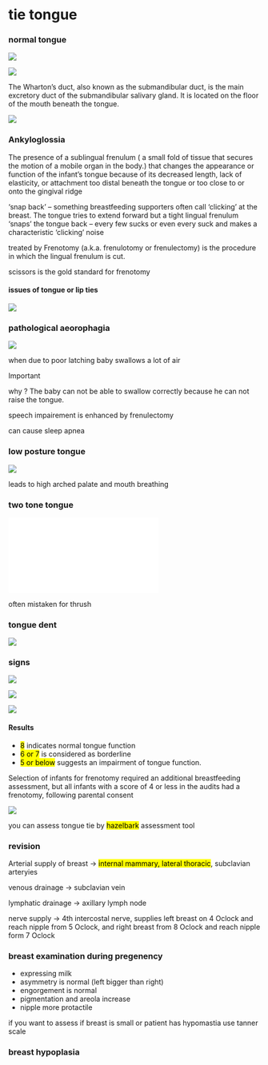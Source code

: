 # tie tongue

### normal tongue

![](./imgs/normalTounguPresentation.png)

![](./imgs/normalTongue.png)

The Wharton’s duct, also known as the submandibular duct, is the main excretory duct of the submandibular salivary gland. It is located on the floor of the mouth beneath the tongue.

![](./imgs/lingualFrenum.jpg)

### Ankyloglossia
The presence of a sublingual frenulum ( a small fold of tissue that secures the motion of a mobile organ in the body.) that changes the appearance or function of the infant’s tongue because of its decreased length, lack of elasticity, or attachment too distal beneath the tongue or too close to or onto the gingival ridge

‘snap back’ – something
breastfeeding supporters often call
‘clicking’ at the breast. The tongue
tries to extend forward but a tight
lingual frenulum ‘snaps’ the tongue
back – every few sucks or even every
suck and makes a characteristic
‘clicking’ noise

treated by Frenotomy (a.k.a. frenulotomy or frenulectomy) is the procedure in which the lingual frenulum is cut.

scissors is the
gold standard for frenotomy

#### issues of tongue or lip ties
![](./imgs/issuresOfTie.png)

### pathological aeorophagia
![](./imgs/pathologicalAeorographia.png)

when due to poor latching baby swallows a lot of air

> [!IMPORTANT]
> why ? The baby can not be able to swallow correctly because he can not raise the tongue.

speech impairement is enhanced by frenulectomy

can cause sleep apnea

### low posture tongue
![](./imgs/lowPostureTongue.png)

leads to high arched palate and mouth breathing
### two tone tongue
![](./tieTongue.md)

often mistaken for thrush

### tongue dent
![](./imgs/tongueDent.png)

### signs
![](./imgs/signsOfTongueTie.png)

![](./imgs/bristolTongueAssessment.png)

![](./imgs/tabbyTongueAssessment.png)

#### Results
- <mark>8</mark> indicates normal tongue function
- <mark>6 or 7</mark> is considered as borderline
- <mark>5 or below</mark> suggests an impairment of tongue function.

Selection of infants for frenotomy required an additional breastfeeding assessment, but all infants with a score of 4 or less in the audits had a frenotomy, following parental consent

![](./imgs/NotchedHeartShapedTOngues.png)

you can assess tongue tie by <mark>hazelbark</mark> assessment tool

### revision
Arterial supply of breast -> <mark>internal mammary, lateral thoracic</mark>, subclavian arteryies

venous drainage -> subclavian vein

lymphatic drainage -> axillary lymph node

nerve supply -> 4th intercostal nerve, supplies left breast on 4 Oclock and reach nipple from 5 Oclock, and right breast from 8 Oclock and reach nipple form 7 Oclock

### breast examination during pregenency
- expressing milk
- asymmetry is normal (left bigger than right)
- engorgement is normal
- pigmentation and areola increase
- nipple more protactile

if you want to assess if breast is small or patient has hypomastia use tanner scale

### breast hypoplasia